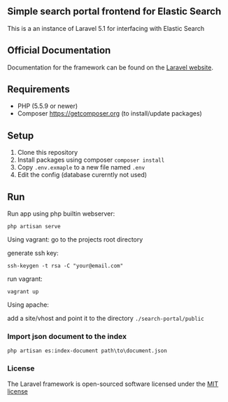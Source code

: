 ## Simple search portal frontend for Elastic Search

This is a an instance of Laravel 5.1 for interfacing with Elastic Search

## Official Documentation

Documentation for the framework can be found on the [Laravel website](http://laravel.com/docs).

## Requirements

* PHP (5.5.9 or newer)
* Composer https://getcomposer.org (to install/update packages)

## Setup

1. Clone this repository
2. Install packages using composer
   ```composer install```
3. Copy ```.env.exmaple``` to a new file named ```.env```
4. Edit the config (database curerntly not used)

## Run

Run app using php builtin webserver:

```php artisan serve```

Using vagrant:
 go to the projects root directory
 
 generate ssh key:
 
 ```ssh-keygen -t rsa -C "your@email.com"```

 run vagrant:
 
 ```vagrant up```
 
Using apache:

 add a site/vhost and point it to the directory ```./search-portal/public``` 
 
### Import json document to the index

```php artisan es:index-document path\to\document.json```

 
### License

The Laravel framework is open-sourced software licensed under the [MIT license](http://opensource.org/licenses/MIT)
